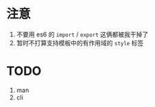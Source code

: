 
# 注意

1. 不要用 es6 的 `import` / `export` 这俩都被我干掉了
1. 暂时不打算支持模板中的有作用域的 `style` 标签

# TODO

1. man
1. cli